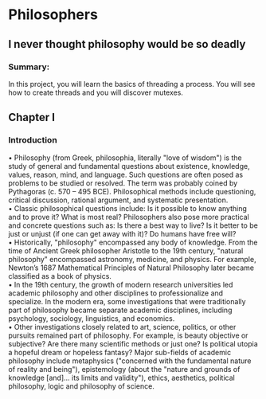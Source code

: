 # Philosophers
## I never thought philosophy would be so deadly

### Summary:
In this project, you will learn the basics of threading a process.
You will see how to create threads and you will discover mutexes.

## Chapter I
### Introduction
 • Philosophy (from Greek, philosophia, literally "love of wisdom") is the study of general
and fundamental questions about existence, knowledge, values, reason, mind, and language. Such questions are often posed as problems to be studied or resolved. The term
was probably coined by Pythagoras (c. 570 – 495 BCE). Philosophical methods include
questioning, critical discussion, rational argument, and systematic presentation.\
•  Classic philosophical questions include: Is it possible to know anything and to prove
it? What is most real? Philosophers also pose more practical and concrete questions such
as: Is there a best way to live? Is it better to be just or unjust (if one can get away with
it)? Do humans have free will? \
•  Historically, "philosophy" encompassed any body of knowledge. From the time of Ancient Greek philosopher Aristotle to the 19th century, "natural philosophy" encompassed
astronomy, medicine, and physics. For example, Newton’s 1687 Mathematical Principles
of Natural Philosophy later became classified as a book of physics.  \
• In the 19th century, the growth of modern research universities led academic philosophy and other disciplines to professionalize and specialize. In the modern era, some
investigations that were traditionally part of philosophy became separate academic disciplines, including psychology, sociology, linguistics, and economics. \
•  Other investigations closely related to art, science, politics, or other pursuits remained
part of philosophy. For example, is beauty objective or subjective? Are there many scientific methods or just one? Is political utopia a hopeful dream or hopeless fantasy?
Major sub-fields of academic philosophy include metaphysics ("concerned with the fundamental nature of reality and being"), epistemology (about the "nature and grounds of
knowledge [and]... its limits and validity"), ethics, aesthetics, political philosophy, logic
and philosophy of science. 
